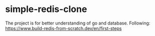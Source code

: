 # simple-redis-clone
The project is for better understanding of go and database. Following: https://www.build-redis-from-scratch.dev/en/first-steps
